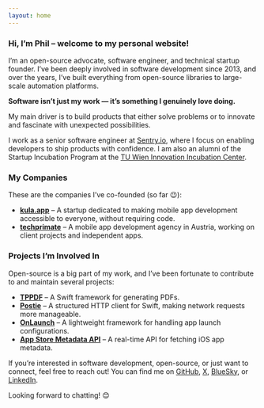 ```yaml
---
layout: home
---
```


### Hi, I’m Phil – welcome to my personal website!

I’m an open-source advocate, software engineer, and technical startup founder.
I’ve been deeply involved in software development since 2013, and over the
years, I’ve built everything from open-source libraries to large-scale
automation platforms.

**Software isn’t just my work — it’s something I genuinely love doing.**

My main driver is to build products that either solve problems or to innovate
and fascinate with unexpected possibilities.

I work as a senior software engineer at [Sentry.io](https://sentry.io), where I
focus on enabling developers to ship products with confidence. I am also an
alumni of the Startup Incubation Program at the
[TU Wien Innovation Incubation Center](https://i2c.tuwien.ac.at).

### My Companies

These are the companies I’ve co-founded (so far 😉):

- **[kula.app](https://kula.app)** – A startup dedicated to making mobile app
  development accessible to everyone, without requiring code.
- **[techprimate](https://techprimate.com)** – A mobile app development agency
  in Austria, working on client projects and independent apps.

### Projects I’m Involved In

Open-source is a big part of my work, and I’ve been fortunate to contribute to
and maintain several projects:

- **[TPPDF](https://github.com/techprimate/TPPDF)** – A Swift framework for
  generating PDFs.
- **[Postie](https://github.com/kula-app/Postie)** – A structured HTTP client
  for Swift, making network requests more manageable.
- **[OnLaunch](https://github.com/kula-app/OnLaunch)** – A lightweight framework
  for handling app launch configurations.
- **[App Store Metadata API](https://app-store-metadata-api.kula.app)** – A
  real-time API for fetching iOS app metadata.

If you’re interested in software development, open-source, or just want to
connect, feel free to reach out! You can find me on
[GitHub](https://github.com/philprime), [X](https://x.com/philprimes),
[BlueSky](https://bsky.app/profile/philprime.dev), or
[LinkedIn](https://www.linkedin.com/in/philipniedertscheider).

Looking forward to chatting! 😊

